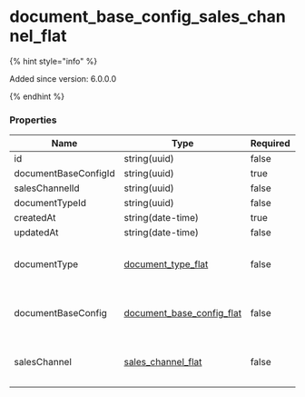 
# document_base_config_sales_channel_flat

{% hint style="info" %}

Added since version: 6.0.0.0

{% endhint %}

### Properties

|Name|Type|Required|Restrictions|Description|
|---|---|---|---|---|
|id|string(uuid)|false|none|none|
|documentBaseConfigId|string(uuid)|true|none|none|
|salesChannelId|string(uuid)|false|none|none|
|documentTypeId|string(uuid)|false|none|none|
|createdAt|string(date-time)|true|read-only|none|
|updatedAt|string(date-time)|false|read-only|none|
|documentType|[document_type_flat](/schema/document_type_flat.md)|false|none|Added since version: 6.0.0.0|
|documentBaseConfig|[document_base_config_flat](/schema/document_base_config_flat.md)|false|none|Added since version: 6.0.0.0|
|salesChannel|[sales_channel_flat](/schema/sales_channel_flat.md)|false|none|Added since version: 6.0.0.0|
